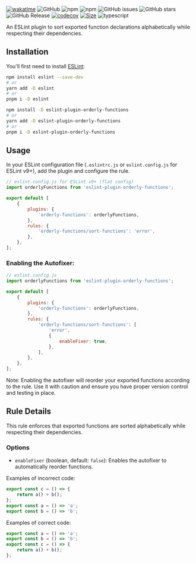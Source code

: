 [![wakatime](https://wakatime.com/badge/user/a0b906ce-b8e7-4463-8bce-383238df6d4b/project/7b2ac0a5-5d00-4df0-bda7-efe5a7bea8f9.svg)](https://wakatime.com/badge/user/a0b906ce-b8e7-4463-8bce-383238df6d4b/project/7b2ac0a5-5d00-4df0-bda7-efe5a7bea8f9) ![GitHub](https://img.shields.io/github/license/ragaeeb/eslint-plugin-orderly-functions) ![npm](https://img.shields.io/npm/v/eslint-plugin-orderly-functions) ![npm](https://img.shields.io/npm/dm/eslint-plugin-orderly-functions) ![GitHub issues](https://img.shields.io/github/issues/ragaeeb/eslint-plugin-orderly-functions) ![GitHub stars](https://img.shields.io/github/stars/ragaeeb/eslint-plugin-orderly-functions?style=social) ![GitHub Release](https://img.shields.io/github/v/release/ragaeeb/eslint-plugin-orderly-functions) [![codecov](https://codecov.io/gh/ragaeeb/eslint-plugin-orderly-functions/graph/badge.svg?token=89OEN3NDHD)](https://codecov.io/gh/ragaeeb/eslint-plugin-orderly-functions) [![Size](https://deno.bundlejs.com/badge?q=eslint-plugin-orderly-functions@1.0.0&badge=detailed)](https://bundlejs.com/?q=eslint-plugin-orderly-functions%401.0.0) ![typescript](https://badgen.net/badge/icon/typescript?icon=typescript&label&color=blue)

An ESLint plugin to sort exported function declarations alphabetically while respecting their dependencies.

## **Installation**

You'll first need to install [ESLint](https://eslint.org/):

```bash
npm install eslint --save-dev
# or
yarn add -D eslint
# or
pnpm i -D eslint

```

```bash
npm install -D eslint-plugin-orderly-functions
# or
yarn add -D eslint-plugin-orderly-functions
# or
pnpm i -D eslint-plugin-orderly-functions
```

## Usage

In your ESLint configuration file (`.eslintrc.js` or `eslint.config.js` for ESLint v9+), add the plugin and configure the rule.

```javascript
// eslint.config.js for ESLint v9+ (flat config)
import orderlyFunctions from 'eslint-plugin-orderly-functions';

export default [
    {
        plugins: {
            'orderly-functions': orderlyFunctions,
        },
        rules: {
            'orderly-functions/sort-functions': 'error',
        },
    },
];
```

### Enabling the Autofixer:

```javascript
// eslint.config.js
import orderlyFunctions from 'eslint-plugin-orderly-functions';

export default [
    {
        plugins: {
            'orderly-functions': orderlyFunctions,
        },
        rules: {
            'orderly-functions/sort-functions': [
                'error',
                {
                    enableFixer: true,
                },
            ],
        },
    },
];
```

Note: Enabling the autofixer will reorder your exported functions according to the rule. Use it with caution and ensure you have proper version control and testing in place.

## Rule Details

This rule enforces that exported functions are sorted alphabetically while respecting their dependencies.

### Options

-   `enableFixer` (boolean, default: `false`): Enables the autofixer to automatically reorder functions.

Examples of incorrect code:

```javascript
export const c = () => {
    return a() + b();
};
export const a = () => 'a';
export const b = () => 'b';
```

Examples of correct code:

```javascript
export const a = () => 'a';
export const b = () => 'b';
export const c = () => {
    return a() + b();
};
```
